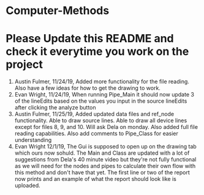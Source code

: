 # Computer-Methods
# Please Update this README and check it everytime you work on the project

1. Austin Fulmer, 11/24/19, Added more functionality for the file reading. Also have a few ideas for how to get the drawing to work.
2. Evan Wright, 11/24/19, When running Pipe_Main it should now update 3 of the lineEdits based on the values you input in the source lineEdits after clicking the analyze button
3. Austin Fulmer, 11/25/19, Added updated data files and ref_node functionality. Able to draw source lines. Able to draw all device lines except for files 8, 9, and 10. Will ask Dela on monday. Also added full file reading capabilities. Also add comments to Pipe_Class for
easier understanding
4. Evan Wright 12/1/19, The Gui is supposed to open up on the drawing tab which ours now sohuld. The Main and Class are updated with a lot of suggestions from Dela's 40 minute video but they're not fully functional as we will need for the nodes and pipes to calculate their own flow with this method and don't have that yet. The first line or two of the report now prints and an example of what the report should look like is uploaded.
